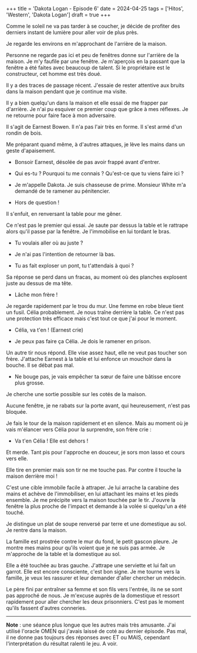+++
title = 'Dakota Logan - Episode 6'
date = 2024-04-25
tags = ['Hitos', 'Western', 'Dakota Logan']
draft = true
+++

Comme le soleil ne va pas tarder à se coucher, je décide de profiter des derniers instant de lumière pour aller voir de plus près.

Je regarde les environs en m'approchant de l'arrière de la maison.

Personne ne regarde pas ici et peu de fenêtres donne sur l'arrière de la maison. Je m'y faufile par une fenêtre. Je m'aperçois en la passant que la fenêtre a été faites avec beaucoup de talent. Si le propriétaire est le constructeur, cet homme est très doué.

Il y a des traces de passage récent. J'essaie de rester attentive aux bruits dans la maison pendant que je continue ma visite.

Il y a bien quelqu'un dans la maison et elle essai de me frapper par d'arrière. Je n'ai pu esquiver ce premier coup que grâce à mes réflexes. Je ne retourne pour faire face à mon adversaire.

Il s'agit de Earnest Bowen. Il n'a pas l'air très en forme. Il s'est armé d'un rondin de bois.

Me préparant quand même, à d'autres attaques, je lève les mains dans un geste d'apaisement.

- Bonsoir Earnest, désolée de pas avoir frappé avant d'entrer.

- Qui es-tu ? Pourquoi tu me connais ? Qu'est-ce que tu viens faire ici ?

- Je m'appelle Dakota. Je suis chasseuse de prime. Monsieur White m'a demandé de te ramener au pénitencier.

- Hors de question !

Il s'enfuit, en renversant la table pour me gêner.

Ce n'est pas le premier qui essai. Je saute par dessus la table et le rattrape alors qu'il passe par la fenêtre. Je l'immobilise en lui tordant le bras.

- Tu voulais aller où au juste ?

- Je n'ai pas l'intention de retourner là bas.

- Tu as fait exploser un pont, tu t'attendais à quoi ?

Sa réponse se perd dans un fracas, au moment où des planches explosent juste au dessus de ma tête.

- Lâche mon frère !

Je regarde rapidement par le trou du mur. Une femme en robe bleue tient un fusil. Célia probablement. Je nous traîne derrière la table. Ce n'est pas une protection très efficace mais c'est tout ce que j'ai pour le moment.

- Célia, va t'en ! (Earnest crie)

- Je peux pas faire ça Célia. Je dois le ramener en prison.

Un autre tir nous répond. Elle vise assez haut, elle ne veut pas toucher son frère. J'attache Earnest à la table et lui enfonce un mouchoir dans la bouche. Il se débat pas mal.

- Ne bouge pas, je vais empêcher ta sœur de faire une bâtisse encore plus grosse.

Je cherche une sortie possible sur les cotés de la maison.

Aucune fenêtre, je ne rabats sur la porte avant, qui heureusement, n'est pas bloquée.

Je fais le tour de la maison rapidement et en silence. Mais au moment où je vais m'élancer vers Célia pour la surprendre, son frère crie :

- Va t'en Célia ! Elle est dehors !

Et merde. Tant pis pour l'approche en douceur, je sors mon lasso et cours vers elle.

Elle tire en premier mais son tir ne me touche pas. Par contre il touche la maison derrière moi !

C'est une cible immobile facile à attraper. Je lui arrache la carabine des mains et achève de l'immobiliser, en lui attachant les mains et les pieds ensemble. Je me précipite vers la maison touchée par le tir. J'ouvre la fenêtre la plus proche de l'impact et demande à la volée si quelqu'un a été touché.

Je distingue un plat de soupe renversé par terre et une domestique au sol. Je rentre dans la maison.

La famille est prostrée contre le mur du fond, le petit gascon pleure. Je montre mes mains pour qu'ils voient que je ne suis pas armée. Je m'approche de la table et la domestique au sol.

Elle a été touchée au bras gauche. J'attrape une serviette et lui fait un garrot. Elle est encore consciente, c'est bon signe. Je me tourne vers la famille, je veux les rassurer et leur demander d'aller chercher un médecin.

Le père fini par entraîner sa femme et son fils vers l'entrée, ils ne se sont pas approché de nous. Je m'excuse auprès de la domestique et ressort rapidement pour aller chercher les deux prisonniers. C'est pas le moment qu'ils fassent d'autres conneries.

----

**Note** : une séance plus longue que les autres mais très amusante. J'ai utilisé l'oracle OMEN qui j'avais laissé de coté au dernier épisode. Pas mal, il ne donne pas toujours des réponses avec ET ou MAIS, cependant l'interprétation du résultat ralenti le jeu. A voir.
